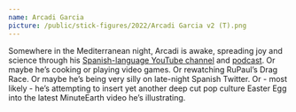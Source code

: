 ```yaml
---
name: Arcadi Garcia
picture: /public/stick-figures/2022/Arcadi Garcia v2 (T).png
---
```


Somewhere in the Mediterranean night, Arcadi is awake, spreading joy and science through his [Spanish-language YouTube channel][ttp] and [podcast][podcast]. Or maybe he’s cooking or playing video games. Or rewatching RuPaul’s Drag Race. Or maybe he’s being very silly on late-night Spanish Twitter. Or - most likely - he’s attempting to insert yet another deep cut pop culture Easter Egg into the latest MinuteEarth video he’s illustrating.

[ttp]: https://www.youtube.com/user/tippetopphysics
[podcast]: https://www.ivoox.com/podcast-aleph_sq_f1586925_1.html
